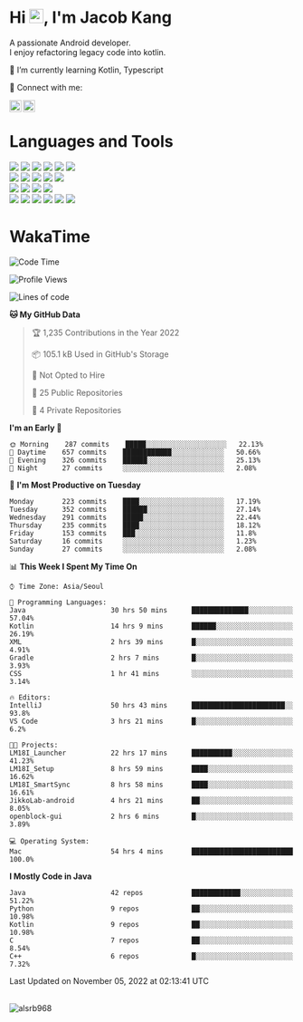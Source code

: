 # Hi <img src="https://media.giphy.com/media/hvRJCLFzcasrR4ia7z/giphy.gif" width="25px">, I'm Jacob Kang
A passionate Android developer.
</br>
I enjoy refactoring legacy code into kotlin.

🌱 I’m currently learning Kotlin, Typescript

🤝 Connect with me:

<a href="https://www.linkedin.com/in/minkyu-kang-b7477b1b2/"><img align="left" src="https://raw.githubusercontent.com/yushi1007/yushi1007/main/images/linkedin.svg" alt="Minkyu Kang | LinkedIn" width="21px"/></a>
<a href="https://www.instagram.com/_jacob_kang/"><img align="left" src="https://raw.githubusercontent.com/yushi1007/yushi1007/main/images/instagram.svg" alt="Jacob Kang | Instagram" width="21px"/></a>

</br>

# Languages and Tools

<div align="left">
<img src="https://img.shields.io/badge/java-007396?logo=java&logoColor=white"/>
<img src="https://img.shields.io/badge/kotlin-7F52FF?logo=kotlin&logoColor=white"/>
<img src="https://img.shields.io/badge/python-3776AB?logo=python&logoColor=white"/>
<img src="https://img.shields.io/badge/bash shell-4EAA25?logo=gnubash&logoColor=white"/>
<img src="https://img.shields.io/badge/c-A8B9CC?logo=c&logoColor=white"/>
<img src="https://img.shields.io/badge/c++-00599C?logo=c%2b%2b&logoColor=white"/>
</div>
<div align="left">
<img src="https://img.shields.io/badge/git-F05032?logo=git&logoColor=white"/>
<img src="https://img.shields.io/badge/github-181717?logo=github&logoColor=white"/>
<img src="https://img.shields.io/badge/mysql-4479A1?logo=mysql&logoColor=white"/>
<img src="https://img.shields.io/badge/sqlite-003B57?logo=sqlite&logoColor=white"/>
<img src="https://img.shields.io/badge/amazon AWS-232F3E?logo=amazonaws&logoColor=white"/>
</div>
<div align="left">
<img src="https://img.shields.io/badge/android-3DDC84?logo=android&logoColor=white"/>
<img src="https://img.shields.io/badge/linux-FCC624?logo=linux&logoColor=white"/>
<img src="https://img.shields.io/badge/flask-000000?logo=flask&logoColor=white"/>
<img src="https://img.shields.io/badge/arduino-00979D?logo=arduino&logoColor=white"/>
</div>
<div align="left">
<img src="https://img.shields.io/badge/slack-4A154B?logo=slack&logoColor=white"/>
<img src="https://img.shields.io/badge/notion-000000?logo=notion&logoColor=white"/>
<img src="https://img.shields.io/badge/jira-0052CC?logo=jira&logoColor=white"/>
<img src="https://img.shields.io/badge/postman-FF6C37?logo=postman&logoColor=white"/>
<img src="https://img.shields.io/badge/intellij-000000?logo=intellijidea&logoColor=white"/>
<img src="https://img.shields.io/badge/pycharm-000000?logo=pycharm&logoColor=white"/>
</div>

# WakaTime

<!--START_SECTION:waka-->
![Code Time](http://img.shields.io/badge/Code%20Time-1%2C518%20hrs%2036%20mins-blue)

![Profile Views](http://img.shields.io/badge/Profile%20Views-0-blue)

![Lines of code](https://img.shields.io/badge/From%20Hello%20World%20I%27ve%20Written-180%20Thousand%20lines%20of%20code-blue)

**🐱 My GitHub Data** 

> 🏆 1,235 Contributions in the Year 2022
 > 
> 📦 105.1 kB Used in GitHub's Storage 
 > 
> 🚫 Not Opted to Hire
 > 
> 📜 25 Public Repositories 
 > 
> 🔑 4 Private Repositories  
 > 
**I'm an Early 🐤** 

```text
🌞 Morning    287 commits    █████░░░░░░░░░░░░░░░░░░░░   22.13% 
🌆 Daytime    657 commits    ████████████░░░░░░░░░░░░░   50.66% 
🌃 Evening    326 commits    ██████░░░░░░░░░░░░░░░░░░░   25.13% 
🌙 Night      27 commits     ░░░░░░░░░░░░░░░░░░░░░░░░░   2.08%

```
📅 **I'm Most Productive on Tuesday** 

```text
Monday       223 commits    ████░░░░░░░░░░░░░░░░░░░░░   17.19% 
Tuesday      352 commits    ██████░░░░░░░░░░░░░░░░░░░   27.14% 
Wednesday    291 commits    █████░░░░░░░░░░░░░░░░░░░░   22.44% 
Thursday     235 commits    ████░░░░░░░░░░░░░░░░░░░░░   18.12% 
Friday       153 commits    ███░░░░░░░░░░░░░░░░░░░░░░   11.8% 
Saturday     16 commits     ░░░░░░░░░░░░░░░░░░░░░░░░░   1.23% 
Sunday       27 commits     ░░░░░░░░░░░░░░░░░░░░░░░░░   2.08%

```


📊 **This Week I Spent My Time On** 

```text
⌚︎ Time Zone: Asia/Seoul

💬 Programming Languages: 
Java                     30 hrs 50 mins      ██████████████░░░░░░░░░░░   57.04% 
Kotlin                   14 hrs 9 mins       ██████░░░░░░░░░░░░░░░░░░░   26.19% 
XML                      2 hrs 39 mins       █░░░░░░░░░░░░░░░░░░░░░░░░   4.91% 
Gradle                   2 hrs 7 mins        █░░░░░░░░░░░░░░░░░░░░░░░░   3.93% 
CSS                      1 hr 41 mins        ░░░░░░░░░░░░░░░░░░░░░░░░░   3.14%

🔥 Editors: 
IntelliJ                 50 hrs 43 mins      ███████████████████████░░   93.8% 
VS Code                  3 hrs 21 mins       █░░░░░░░░░░░░░░░░░░░░░░░░   6.2%

🐱‍💻 Projects: 
LM18I_Launcher           22 hrs 17 mins      ██████████░░░░░░░░░░░░░░░   41.23% 
LM18I_Setup              8 hrs 59 mins       ████░░░░░░░░░░░░░░░░░░░░░   16.62% 
LM18I_SmartSync          8 hrs 58 mins       ████░░░░░░░░░░░░░░░░░░░░░   16.61% 
JikkoLab-android         4 hrs 21 mins       ██░░░░░░░░░░░░░░░░░░░░░░░   8.05% 
openblock-gui            2 hrs 6 mins        █░░░░░░░░░░░░░░░░░░░░░░░░   3.89%

💻 Operating System: 
Mac                      54 hrs 4 mins       █████████████████████████   100.0%

```

**I Mostly Code in Java** 

```text
Java                     42 repos            ████████████░░░░░░░░░░░░░   51.22% 
Python                   9 repos             ██░░░░░░░░░░░░░░░░░░░░░░░   10.98% 
Kotlin                   9 repos             ██░░░░░░░░░░░░░░░░░░░░░░░   10.98% 
C                        7 repos             ██░░░░░░░░░░░░░░░░░░░░░░░   8.54% 
C++                      6 repos             █░░░░░░░░░░░░░░░░░░░░░░░░   7.32%

```



 Last Updated on November 05, 2022 at 02:13:41 UTC
<!--END_SECTION:waka-->

</br>

<div align="left">
<img align="left" src="https://github-readme-stats.vercel.app/api/top-langs?username=alsrb968&show_icons=true&locale=en&layout=compact&theme=dark" alt="alsrb968" />
</div>
